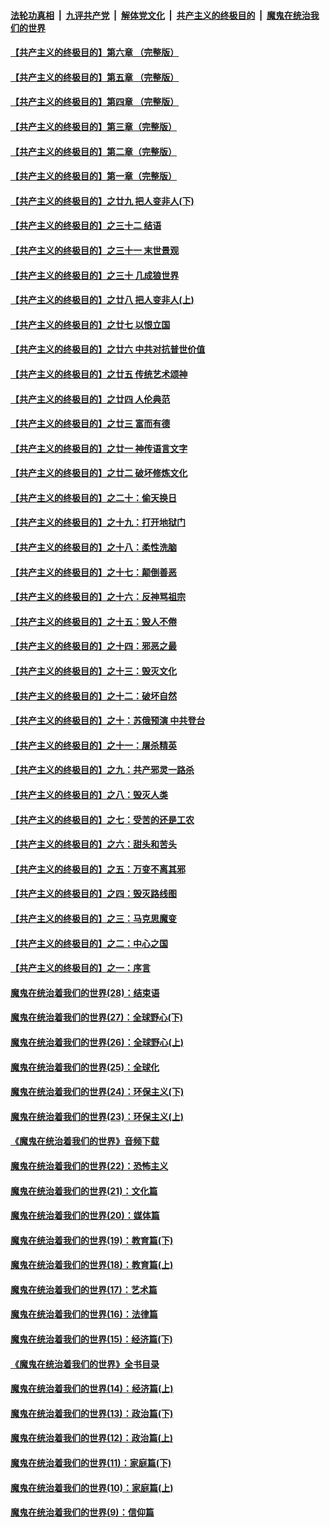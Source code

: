 ####  [法轮功真相](../../../../basic/blob/master/README.md?t=08272252) &nbsp;|&nbsp; [九评共产党](../../../../9ping.md/blob/master/README.md?t=08272252) &nbsp;|&nbsp; [解体党文化](../../../../jtdwh.md/blob/master/README.md?t=08272252)  &nbsp;|&nbsp; [共产主义的终极目的](../../../../gczydzjmd.md/blob/master/README.md?t=08272252) &nbsp;|&nbsp; [魔鬼在统治我们的世界](../../../../mgztzwmdsj.md/blob/master/README.md?t=08272252) 

#### [【共产主义的终极目的】第六章 （完整版）](../pages/nsc422/n11428913.md?t=08272252) 

#### [【共产主义的终极目的】第五章 （完整版）](../pages/nsc422/n11428912.md?t=08272252) 

#### [【共产主义的终极目的】第四章 （完整版）](../pages/nsc422/n11428907.md?t=08272252) 

#### [【共产主义的终极目的】第三章（完整版）](../pages/nsc422/n11428848.md?t=08272252) 

#### [【共产主义的终极目的】第二章（完整版）](../pages/nsc422/n11428831.md?t=08272252) 

#### [【共产主义的终极目的】第一章（完整版）](../pages/nsc422/n11417651.md?t=08272252) 

#### [【共产主义的终极目的】之廿九 把人变非人(下)](../pages/nsc422/n11344140.md?t=08272252) 

#### [【共产主义的终极目的】之三十二 结语](../pages/nsc422/n11360535.md?t=08272252) 

#### [【共产主义的终极目的】之三十一 末世景观](../pages/nsc422/n11351129.md?t=08272252) 

#### [【共产主义的终极目的】之三十 几成狼世界](../pages/nsc422/n11348280.md?t=08272252) 

#### [【共产主义的终极目的】之廿八 把人变非人(上)](../pages/nsc422/n11340492.md?t=08272252) 

#### [【共产主义的终极目的】之廿七 以恨立国](../pages/nsc422/n11336944.md?t=08272252) 

#### [【共产主义的终极目的】之廿六 中共对抗普世价值](../pages/nsc422/n11324785.md?t=08272252) 

#### [【共产主义的终极目的】之廿五 传统艺术颂神](../pages/nsc422/n11296396.md?t=08272252) 

#### [【共产主义的终极目的】之廿四 人伦典范](../pages/nsc422/n11296397.md?t=08272252) 

#### [【共产主义的终极目的】之廿三 富而有德](../pages/nsc422/n11283598.md?t=08272252) 

#### [【共产主义的终极目的】之廿一 神传语言文字](../pages/nsc422/n11263265.md?t=08272252) 

#### [【共产主义的终极目的】之廿二 破坏修炼文化](../pages/nsc422/n11245728.md?t=08272252) 

#### [【共产主义的终极目的】之二十：偷天换日](../pages/nsc422/n11238846.md?t=08272252) 

#### [【共产主义的终极目的】之十九：打开地狱门](../pages/nsc422/n11206376.md?t=08272252) 

#### [【共产主义的终极目的】之十八：柔性洗脑](../pages/nsc422/n11199994.md?t=08272252) 

#### [【共产主义的终极目的】之十七：颠倒善恶](../pages/nsc422/n11179782.md?t=08272252) 

#### [【共产主义的终极目的】之十六：反神骂祖宗](../pages/nsc422/n11166798.md?t=08272252) 

#### [【共产主义的终极目的】之十五：毁人不倦](../pages/nsc422/n11166792.md?t=08272252) 

#### [【共产主义的终极目的】之十四：邪恶之最](../pages/nsc422/n11150249.md?t=08272252) 

#### [【共产主义的终极目的】之十三：毁灭文化](../pages/nsc422/n11135227.md?t=08272252) 

#### [【共产主义的终极目的】之十二：破坏自然](../pages/nsc422/n11135214.md?t=08272252) 

#### [【共产主义的终极目的】之十：苏俄预演 中共登台](../pages/nsc422/n11118424.md?t=08272252) 

#### [【共产主义的终极目的】之十一：屠杀精英](../pages/nsc422/n11118442.md?t=08272252) 

#### [【共产主义的终极目的】之九：共产邪灵一路杀](../pages/nsc422/n11114139.md?t=08272252) 

#### [【共产主义的终极目的】之八：毁灭人类](../pages/nsc422/n11108503.md?t=08272252) 

#### [【共产主义的终极目的】之七：受苦的还是工农](../pages/nsc422/n11101809.md?t=08272252) 

#### [【共产主义的终极目的】之六：甜头和苦头](../pages/nsc422/n11096971.md?t=08272252) 

#### [【共产主义的终极目的】之五：万变不离其邪](../pages/nsc422/n11091285.md?t=08272252) 

#### [【共产主义的终极目的】之四：毁灭路线图](../pages/nsc422/n11086284.md?t=08272252) 

#### [【共产主义的终极目的】之三：马克思魔变](../pages/nsc422/n11061941.md?t=08272252) 

#### [【共产主义的终极目的】之二：中心之国](../pages/nsc422/n11047728.md?t=08272252) 

#### [【共产主义的终极目的】之一：序言](../pages/nsc422/n11086077.md?t=08272252) 

#### [魔鬼在统治着我们的世界(28)：结束语](../pages/nsc422/n10936246.md?t=08272252) 

#### [魔鬼在统治着我们的世界(27)：全球野心(下)](../pages/nsc422/n10928319.md?t=08272252) 

#### [魔鬼在统治着我们的世界(26)：全球野心(上)](../pages/nsc422/n10900318.md?t=08272252) 

#### [魔鬼在统治着我们的世界(25)：全球化](../pages/nsc422/n10788205.md?t=08272252) 

#### [魔鬼在统治着我们的世界(24)：环保主义(下)](../pages/nsc422/n10695307.md?t=08272252) 

#### [魔鬼在统治着我们的世界(23)：环保主义(上)](../pages/nsc422/n10688613.md?t=08272252) 

#### [《魔鬼在统治着我们的世界》音频下载](../pages/nsc422/n10635553.md?t=08272252) 

#### [魔鬼在统治着我们的世界(22)：恐怖主义](../pages/nsc422/n10614727.md?t=08272252) 

#### [魔鬼在统治着我们的世界(21)：文化篇](../pages/nsc422/n10597706.md?t=08272252) 

#### [魔鬼在统治着我们的世界(20)：媒体篇](../pages/nsc422/n10586579.md?t=08272252) 

#### [魔鬼在统治着我们的世界(19)：教育篇(下)](../pages/nsc422/n10564808.md?t=08272252) 

#### [魔鬼在统治着我们的世界(18)：教育篇(上)](../pages/nsc422/n10526970.md?t=08272252) 

#### [魔鬼在统治着我们的世界(17)：艺术篇](../pages/nsc422/n10499093.md?t=08272252) 

#### [魔鬼在统治着我们的世界(16)：法律篇](../pages/nsc422/n10485969.md?t=08272252) 

#### [魔鬼在统治着我们的世界(15)：经济篇(下)](../pages/nsc422/n10469975.md?t=08272252) 

#### [《魔鬼在统治着我们的世界》全书目录](../pages/nsc422/n10464261.md?t=08272252) 

#### [魔鬼在统治着我们的世界(14)：经济篇(上)](../pages/nsc422/n10457370.md?t=08272252) 

#### [魔鬼在统治着我们的世界(13)：政治篇(下)](../pages/nsc422/n10448270.md?t=08272252) 

#### [魔鬼在统治着我们的世界(12)：政治篇(上)](../pages/nsc422/n10444576.md?t=08272252) 

#### [魔鬼在统治着我们的世界(11)：家庭篇(下)](../pages/nsc422/n10440961.md?t=08272252) 

#### [魔鬼在统治着我们的世界(10)：家庭篇(上)](../pages/nsc422/n10435448.md?t=08272252) 

#### [魔鬼在统治着我们的世界(9)：信仰篇](../pages/nsc422/n10432159.md?t=08272252) 

